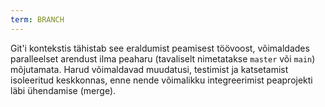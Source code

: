 ```yaml
---
term: BRANCH
---
```


Git'i kontekstis tähistab see eraldumist peamisest töövoost, võimaldades paralleelset arendust ilma peaharu (tavaliselt nimetatakse `master` või `main`) mõjutamata. Harud võimaldavad muudatusi, testimist ja katsetamist isoleeritud keskkonnas, enne nende võimalikku integreerimist peaprojekti läbi ühendamise (merge).